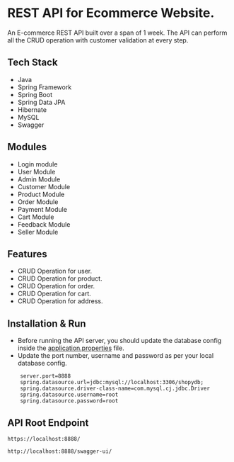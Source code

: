 # REST API for Ecommerce Website.
An E-commerce REST API built over a span of 1 week. The API can perform all the CRUD operation with customer validation at every step.

## Tech Stack

* Java
* Spring Framework
* Spring Boot
* Spring Data JPA
* Hibernate
* MySQL
* Swagger

## Modules

* Login module
* User Module
* Admin Module
* Customer Module
* Product Module
* Order Module
* Payment Module
* Cart Module
* Feedback Module
* Seller Module


## Features

* CRUD Operation for user.
* CRUD Operation for product.
* CRUD Operation for order.
* CRUD Operation for cart.
* CRUD Operation for address.

## Installation & Run

* Before running the API server, you should update the database config inside the [application.properties](https://github.com/pujadeshmukh1/ecommerce/blob/main/e-commerce/src/main/java/com/masai/ShopyApplication.java) file. 
* Update the port number, username and password as per your local database config.

```
    server.port=8888
    spring.datasource.url=jdbc:mysql://localhost:3306/shopydb;
    spring.datasource.driver-class-name=com.mysql.cj.jdbc.Driver
    spring.datasource.username=root
    spring.datasource.password=root
```

## API Root Endpoint

`https://localhost:8888/`

`http://localhost:8888/swagger-ui/`

